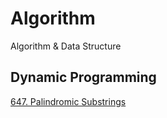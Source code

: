 # Algorithm
Algorithm & Data Structure

## Dynamic Programming
[647. Palindromic Substrings](https://github.com/catling33/Algorithm/blob/master/DynamicProgramming/PalindromicSubstrings.java)
